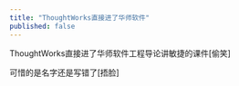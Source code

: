```yaml
---
title: "ThoughtWorks直接进了华师软件"
published: false
---
```

ThoughtWorks直接进了华师软件工程导论讲敏捷的课件[偷笑]

可惜的是名字还是写错了[捂脸]

